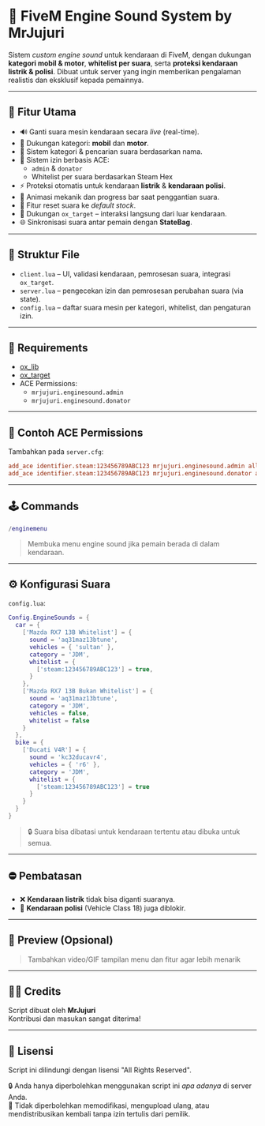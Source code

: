 # 🎵 FiveM Engine Sound System by MrJujuri

Sistem *custom engine sound* untuk kendaraan di FiveM, dengan dukungan **kategori mobil & motor**, **whitelist per suara**, serta **proteksi kendaraan listrik & polisi**. Dibuat untuk server yang ingin memberikan pengalaman realistis dan eksklusif kepada pemainnya.

---

## 🔧 Fitur Utama

- 🔊 Ganti suara mesin kendaraan secara *live* (real-time).
- 🚗 Dukungan kategori: **mobil** dan **motor**.
- 📁 Sistem kategori & pencarian suara berdasarkan nama.
- 🔐 Sistem izin berbasis ACE:
  - `admin` & `donator`
  - Whitelist per suara berdasarkan Steam Hex
- ⚡ Proteksi otomatis untuk kendaraan **listrik** & **kendaraan polisi**.
- 🧰 Animasi mekanik dan progress bar saat penggantian suara.
- 🔄 Fitur reset suara ke *default stock*.
- 🎯 Dukungan `ox_target` – interaksi langsung dari luar kendaraan.
- 🌐 Sinkronisasi suara antar pemain dengan **StateBag**.

---

## 📁 Struktur File

- `client.lua` – UI, validasi kendaraan, pemrosesan suara, integrasi `ox_target`.
- `server.lua` – pengecekan izin dan pemrosesan perubahan suara (via state).
- `config.lua` – daftar suara mesin per kategori, whitelist, dan pengaturan izin.

---

## 📌 Requirements

- [ox_lib](https://overextended.dev/ox_lib/)
- [ox_target](https://overextended.dev/ox_target/)
- ACE Permissions:
  - `mrjujuri.enginesound.admin`
  - `mrjujuri.enginesound.donator`

---

## 🧾 Contoh ACE Permissions

Tambahkan pada `server.cfg`:

```cfg
add_ace identifier.steam:123456789ABC123 mrjujuri.enginesound.admin allow
add_ace identifier.steam:123456789ABC123 mrjujuri.enginesound.donator allow
```

---

## 🕹️ Commands

```lua
/enginemenu
```

> Membuka menu engine sound jika pemain berada di dalam kendaraan.

---

## ⚙️ Konfigurasi Suara

`config.lua`:

```lua
Config.EngineSounds = {
  car = {
    ['Mazda RX7 13B Whitelist'] = {
      sound = 'aq31maz13btune',
      vehicles = { 'sultan' },
      category = 'JDM',
      whitelist = {
        ['steam:123456789ABC123'] = true,
      }
    },
    ['Mazda RX7 13B Bukan Whitelist'] = {
      sound = 'aq31maz13btune',
      category = 'JDM',
      vehicles = false,
      whitelist = false
    }
  },
  bike = {
    ['Ducati V4R'] = {
      sound = 'kc32ducavr4',
      vehicles = { 'r6' },
      category = 'JDM',
      whitelist = {
        ['steam:123456789ABC123'] = true
      }
    }
  }
}
```

> 🔒 Suara bisa dibatasi untuk kendaraan tertentu atau dibuka untuk semua.

---

## ⛔ Pembatasan

- ❌ **Kendaraan listrik** tidak bisa diganti suaranya.
- 🚓 **Kendaraan polisi** (Vehicle Class 18) juga diblokir.

---

## 🧪 Preview (Opsional)

> Tambahkan video/GIF tampilan menu dan fitur agar lebih menarik

---

## 👨‍🔧 Credits

Script dibuat oleh **MrJujuri**  
Kontribusi dan masukan sangat diterima!

---

## 📜 Lisensi

Script ini dilindungi dengan lisensi "All Rights Reserved".

🔒 Anda hanya diperbolehkan menggunakan script ini *apa adanya* di server Anda.  
🚫 Tidak diperbolehkan memodifikasi, mengupload ulang, atau mendistribusikan kembali tanpa izin tertulis dari pemilik.
